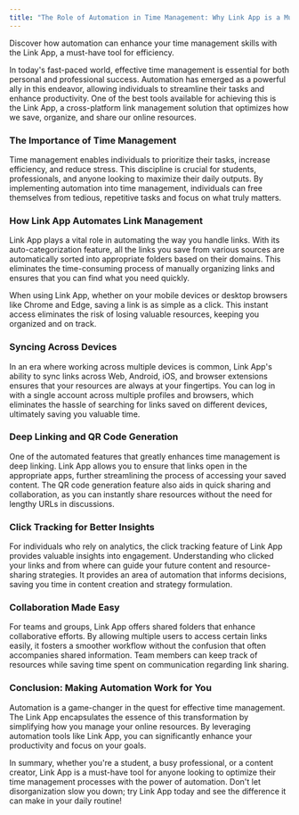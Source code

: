 ```yaml
---
title: "The Role of Automation in Time Management: Why Link App is a Must-Have"
---
```


Discover how automation can enhance your time management skills with the Link App, a must-have tool for efficiency.

In today's fast-paced world, effective time management is essential for both personal and professional success. Automation has emerged as a powerful ally in this endeavor, allowing individuals to streamline their tasks and enhance productivity. One of the best tools available for achieving this is the Link App, a cross-platform link management solution that optimizes how we save, organize, and share our online resources.

### The Importance of Time Management
Time management enables individuals to prioritize their tasks, increase efficiency, and reduce stress. This discipline is crucial for students, professionals, and anyone looking to maximize their daily outputs. By implementing automation into time management, individuals can free themselves from tedious, repetitive tasks and focus on what truly matters.

### How Link App Automates Link Management
Link App plays a vital role in automating the way you handle links. With its auto-categorization feature, all the links you save from various sources are automatically sorted into appropriate folders based on their domains. This eliminates the time-consuming process of manually organizing links and ensures that you can find what you need quickly.

When using Link App, whether on your mobile devices or desktop browsers like Chrome and Edge, saving a link is as simple as a click. This instant access eliminates the risk of losing valuable resources, keeping you organized and on track.

### Syncing Across Devices
In an era where working across multiple devices is common, Link App's ability to sync links across Web, Android, iOS, and browser extensions ensures that your resources are always at your fingertips. You can log in with a single account across multiple profiles and browsers, which eliminates the hassle of searching for links saved on different devices, ultimately saving you valuable time.

### Deep Linking and QR Code Generation
One of the automated features that greatly enhances time management is deep linking. Link App allows you to ensure that links open in the appropriate apps, further streamlining the process of accessing your saved content. The QR code generation feature also aids in quick sharing and collaboration, as you can instantly share resources without the need for lengthy URLs in discussions.

### Click Tracking for Better Insights
For individuals who rely on analytics, the click tracking feature of Link App provides valuable insights into engagement. Understanding who clicked your links and from where can guide your future content and resource-sharing strategies. It provides an area of automation that informs decisions, saving you time in content creation and strategy formulation.

### Collaboration Made Easy
For teams and groups, Link App offers shared folders that enhance collaborative efforts. By allowing multiple users to access certain links easily, it fosters a smoother workflow without the confusion that often accompanies shared information. Team members can keep track of resources while saving time spent on communication regarding link sharing.

### Conclusion: Making Automation Work for You
Automation is a game-changer in the quest for effective time management. The Link App encapsulates the essence of this transformation by simplifying how you manage your online resources. By leveraging automation tools like Link App, you can significantly enhance your productivity and focus on your goals. 

In summary, whether you're a student, a busy professional, or a content creator, Link App is a must-have tool for anyone looking to optimize their time management processes with the power of automation. Don't let disorganization slow you down; try Link App today and see the difference it can make in your daily routine!